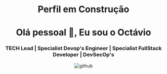 <h1 align="center">Perfil em Construção</h1>

<h1 align="center">Olá pessoal 👋, Eu sou o Octávio</h1>
<h3 align="center">TECH Lead | Specialist Devop's Engineer | Specialist FullStack Developer | DevSecOp's</h3>

<p align="center"> <img src="https://komarev.com/ghpvc/?username=github&label=Profile%20views&color=0e75b6&style=flat" alt="github" /> </p>
